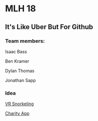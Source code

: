 # MLH 18

## It's Like Uber But For Github

### Team members:

Isaac Bass

Ben Kramer

Dylan Thomas

Jonathan Sapp

### Idea

[VR Snorkeling](vrsnorkel/README.md)

[Charity App](charity/README.md)